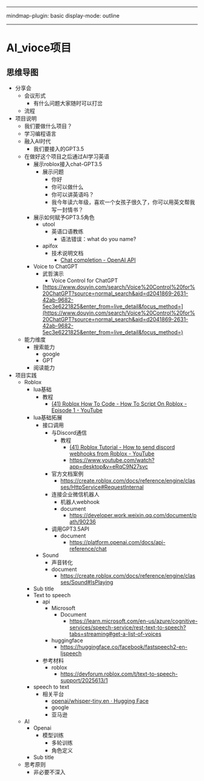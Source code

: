 
---

mindmap-plugin: basic
display-mode: outline

---

# AI_vioce项目

## 思维导图
- 分享会
    - 会议形式
        - 有什么问题大家随时可以打岔
    - 流程
- 项目说明
    - 我们要做什么项目？
    - 学习编程语言
    - 融入AI时代
        - 我们要接入的GPT3.5
    - 在做好这个项目之后通过AI学习英语
        - 展示roblox接入chat-GPT3.5
            - 展示问题
                - 你好
                - 你可以做什么
                - 你可以讲英语吗？
                - 我今年读六年级，喜欢一个女孩子很久了，你可以用英文帮我写一封情书？
        - 展示如何赋予GPT3.5角色
            - utool
                - 英语口语教练
                    - 语法错误：what do you name?
            - apifox
                - 技术说明文档
                    - [Chat completion - OpenAI API](https://platform.openai.com/docs/guides/chat)
        - Voice to ChatGPT
            - 武哲演示
                - Voice Control for ChatGPT
            - [https://www.douyin.com/search/Voice%20Control%20for%20ChatGPT?source=normal_search&aid=d2041869-2631-42ab-9682-5ec3e6221825&enter_from=live_detail&focus_method=](https://www.douyin.com/search/Voice%20Control%20for%20ChatGPT?source=normal_search&aid=d2041869-2631-42ab-9682-5ec3e6221825&enter_from=live_detail&focus_method=)
    - 能力维度
        - 搜索能力
            - google
            - GPT
        - 阅读能力
- 项目实践
    - Roblox
        - lua基础
            - 教程
                - [(41) Roblox How To Code - How To Script On Roblox - Episode 1 - YouTube](https://www.youtube.com/watch?v=BfLUt3mfJiY&list=PLsbxI7NIoTth8CE_os8sog72YTMLPhDSf)
        - lua基础拓展
            - 接口调用
                - 与Discord通信
                    - 教程
                        - [(41) Roblox Tutorial - How to send discord webhooks from Roblox - YouTube](https://www.youtube.com/watch?v=ebVwwYvtSqY)
                        - https://www.youtube.com/watch?app=desktop&v=eRqC9N27svc
                - 官方文档案例
                    - https://create.roblox.com/docs/reference/engine/classes/HttpService#RequestInternal
                - 连接企业微信机器人
                    - 机器人webhook
                    - document
                        - https://developer.work.weixin.qq.com/document/path/90236
                - 调用GPT3.5API
                    - document
                        - https://platform.openai.com/docs/api-reference/chat
            - Sound
                - 声音转化
                - document
                    - https://create.roblox.com/docs/reference/engine/classes/Sound#IsPlaying
        - Sub title
        - Text to speech
            - api
                - Microsoft
                    - Document
                        - https://learn.microsoft.com/en-us/azure/cognitive-services/speech-service/rest-text-to-speech?tabs=streaming#get-a-list-of-voices
                - huggingface
                    - https://huggingface.co/facebook/fastspeech2-en-ljspeech
            - 参考材料
                - roblox
                    - https://devforum.roblox.com/t/text-to-speech-support/2025613/1
        - speech to text
            - 相关平台
                - [openai/whisper-tiny.en · Hugging Face](https://huggingface.co/openai/whisper-tiny.en)
                - google
                - 亚马逊
    - AI
        - Openai
            - 模型训练
                - 多轮训练
                - 角色定义
        - Sub title
    - 思考原则
        - 非必要不深入